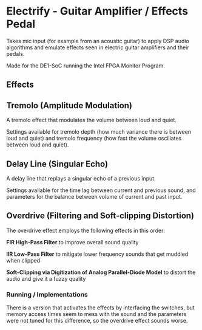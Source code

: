 # Electrify - Guitar Amplifier / Effects Pedal

Takes mic input (for example from an acoustic guitar) to apply DSP audio algorithms and emulate effects seen in electric guitar amplifiers and their pedals.

Made for the DE1-SoC running the Intel FPGA Monitor Program.

## Effects

## Tremolo (Amplitude Modulation)

A tremolo effect that modulates the volume between loud and quiet.

Settings available for tremolo depth (how much variance there is between loud and quiet) and tremolo frequency (how fast the volume oscillates between loud and quiet).

## Delay Line (Singular Echo)

A delay line that replays a singular echo of a previous input.

Settings available for the time lag between current and previous sound, and parameters for the balance between volume of current and past input.

## Overdrive (Filtering and Soft-clipping Distortion)

The overdrive effect employs the following effects in this order:

**FIR High-Pass Filter** to improve overall sound quality

**IIR Low-Pass Filter** to mitigate lower frequency sounds that get muddied when clipped

**Soft-Clipping via Digitization of Analog Parallel-Diode Model** to distort the audio and give it a fuzzy quality

### Running / Implementations

There is a version that activates the effects by interfacing the switches, but memory access times seem to mess with the sound and the parameters were not tuned for this difference, so the overdrive effect sounds worse.
